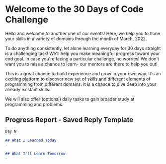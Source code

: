 # Welcome to the 30 Days of Code Challenge

Hello and welcome to another one of our events! Here, we help you to hone your skills in a variety of domains through the month of March, 2022.

To do anything consistently, let alone learning everyday for 30 days straight is a challenging task! We'll help you make meaningful progress toward your end goal. In case you're facing a particular challenge, no worries! We don't want you to miss a chance to learn- our mentors are there to help you out! 

This is a great chance to build experience and grow in your own way. It's an exciting platform to discover new set of skills and different elements of programming from different domains. It is a chance to dive deep into your already existant skills.

We will also offer (optional) daily tasks to gain broader study at programming and problems.


## Progress Report - Saved Reply Template

```md
Day N

## What I Learned Today
- 

## What I'll Learn Tomorrow
- 

```
